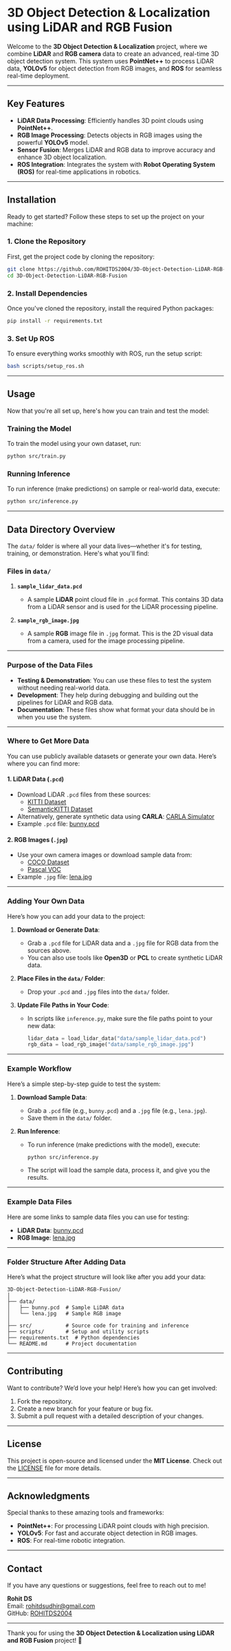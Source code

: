 # 3D Object Detection & Localization using LiDAR and RGB Fusion

Welcome to the **3D Object Detection & Localization** project, where we combine **LiDAR** and **RGB camera** data to create an advanced, real-time 3D object detection system. This system uses **PointNet++** to process LiDAR data, **YOLOv5** for object detection from RGB images, and **ROS** for seamless real-time deployment.

---

## Key Features
- **LiDAR Data Processing**: Efficiently handles 3D point clouds using **PointNet++**.
- **RGB Image Processing**: Detects objects in RGB images using the powerful **YOLOv5** model.
- **Sensor Fusion**: Merges LiDAR and RGB data to improve accuracy and enhance 3D object localization.
- **ROS Integration**: Integrates the system with **Robot Operating System (ROS)** for real-time applications in robotics.

---

## Installation

Ready to get started? Follow these steps to set up the project on your machine:

### 1. Clone the Repository
First, get the project code by cloning the repository:
```bash
git clone https://github.com/ROHITDS2004/3D-Object-Detection-LiDAR-RGB-Fusion.git
cd 3D-Object-Detection-LiDAR-RGB-Fusion
```

### 2. Install Dependencies
Once you've cloned the repository, install the required Python packages:
```bash
pip install -r requirements.txt
```

### 3. Set Up ROS
To ensure everything works smoothly with ROS, run the setup script:
```bash
bash scripts/setup_ros.sh
```

---

## Usage

Now that you're all set up, here's how you can train and test the model:

### Training the Model
To train the model using your own dataset, run:
```bash
python src/train.py
```

### Running Inference
To run inference (make predictions) on sample or real-world data, execute:
```bash
python src/inference.py
```

---

## Data Directory Overview

The `data/` folder is where all your data lives—whether it's for testing, training, or demonstration. Here's what you'll find:

### Files in `data/`
1. **`sample_lidar_data.pcd`**  
   - A sample **LiDAR** point cloud file in `.pcd` format. This contains 3D data from a LiDAR sensor and is used for the LiDAR processing pipeline.

2. **`sample_rgb_image.jpg`**  
   - A sample **RGB** image file in `.jpg` format. This is the 2D visual data from a camera, used for the image processing pipeline.

---

### Purpose of the Data Files
- **Testing & Demonstration**: You can use these files to test the system without needing real-world data.
- **Development**: They help during debugging and building out the pipelines for LiDAR and RGB data.
- **Documentation**: These files show what format your data should be in when you use the system.

---

### Where to Get More Data

You can use publicly available datasets or generate your own data. Here’s where you can find more:

#### 1. LiDAR Data (`.pcd`)
- Download LiDAR `.pcd` files from these sources:
  - [KITTI Dataset](https://www.cvlibs.net/datasets/kitti/)
  - [SemanticKITTI Dataset](http://www.semantic-kitti.org/dataset.html)
- Alternatively, generate synthetic data using **CARLA**: [CARLA Simulator](https://carla.org/)
- Example `.pcd` file: [bunny.pcd](https://github.com/PointCloudLibrary/pcl/blob/master/test/bunny.pcd)

#### 2. RGB Images (`.jpg`)
- Use your own camera images or download sample data from:
  - [COCO Dataset](https://cocodataset.org/#home)
  - [Pascal VOC](http://host.robots.ox.ac.uk/pascal/VOC/)
- Example `.jpg` file: [lena.jpg](https://github.com/opencv/opencv/blob/master/samples/data/lena.jpg)

---

### Adding Your Own Data
Here’s how you can add your data to the project:

1. **Download or Generate Data**:
   - Grab a `.pcd` file for LiDAR data and a `.jpg` file for RGB data from the sources above.
   - You can also use tools like **Open3D** or **PCL** to create synthetic LiDAR data.

2. **Place Files in the `data/` Folder**:
   - Drop your `.pcd` and `.jpg` files into the `data/` folder.

3. **Update File Paths in Your Code**:
   - In scripts like `inference.py`, make sure the file paths point to your new data:
     ```python
     lidar_data = load_lidar_data("data/sample_lidar_data.pcd")
     rgb_data = load_rgb_image("data/sample_rgb_image.jpg")
     ```

---

### Example Workflow

Here’s a simple step-by-step guide to test the system:

1. **Download Sample Data**:
   - Grab a `.pcd` file (e.g., `bunny.pcd`) and a `.jpg` file (e.g., `lena.jpg`).
   - Save them in the `data/` folder.

2. **Run Inference**:
   - To run inference (make predictions with the model), execute:
     ```bash
     python src/inference.py
     ```
   - The script will load the sample data, process it, and give you the results.

---

### Example Data Files

Here are some links to sample data files you can use for testing:
- **LiDAR Data**: [bunny.pcd](https://github.com/PointCloudLibrary/pcl/blob/master/test/bunny.pcd)
- **RGB Image**: [lena.jpg](https://github.com/opencv/opencv/blob/master/samples/data/lena.jpg)

---

### Folder Structure After Adding Data

Here’s what the project structure will look like after you add your data:

```
3D-Object-Detection-LiDAR-RGB-Fusion/
│
├── data/
│   ├── bunny.pcd  # Sample LiDAR data
│   └── lena.jpg   # Sample RGB image
│
├── src/           # Source code for training and inference
├── scripts/       # Setup and utility scripts
├── requirements.txt  # Python dependencies
└── README.md      # Project documentation
```

---

## Contributing

Want to contribute? We’d love your help! Here’s how you can get involved:
1. Fork the repository.
2. Create a new branch for your feature or bug fix.
3. Submit a pull request with a detailed description of your changes.

---

## License

This project is open-source and licensed under the **MIT License**. Check out the [LICENSE](LICENSE) file for more details.

---

## Acknowledgments

Special thanks to these amazing tools and frameworks:
- **PointNet++**: For processing LiDAR point clouds with high precision.
- **YOLOv5**: For fast and accurate object detection in RGB images.
- **ROS**: For real-time robotic integration.

---

## Contact

If you have any questions or suggestions, feel free to reach out to me!

**Rohit DS**  
Email: rohitdsudhir@gmail.com  
GitHub: [ROHITDS2004](https://github.com/ROHITDS2004)  

---

Thank you for using the **3D Object Detection & Localization using LiDAR and RGB Fusion** project! 🚀
